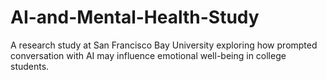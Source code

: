 # AI-and-Mental-Health-Study
A research study at San Francisco Bay University exploring how prompted conversation with AI may influence emotional well-being in college students.

